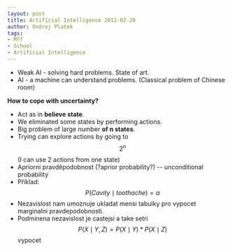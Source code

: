 ```yaml
---
layout: post
title: Artificial Intelligence 2012-02-20
author: Ondrej Platek
tags:
- Mff
- School
- Artificial Intelligence
---
```


- Weak AI - solving hard problems. State of art.
- AI - a machine can understand problems. (Classical problem of Chinese room) 

**How to cope with uncertainty?**

- Act as in **believe state**. 
- We eliminated some states by performing actions.
- Big problem of large number <strong>of n states</strong>. 
- Trying can explore actions by going to $$ 2^n$$ (I can use 2 actions from one state)
- Apriorni pravděpodobnost (?aprior probability?) -- unconditional probability
- Příklad:  $$ P(Cavity \mid toothache) = \alpha $$ 
- Nezavislost nam umoznuje ukladat mensi tabulky pro vypocet marginalni pravdepodobnosti.
- Podminena nezavislost je castejsi a take setri $$ P(X \mid Y,Z) = P(X \mid Y)*P(X \mid Z) $$ vypocet
